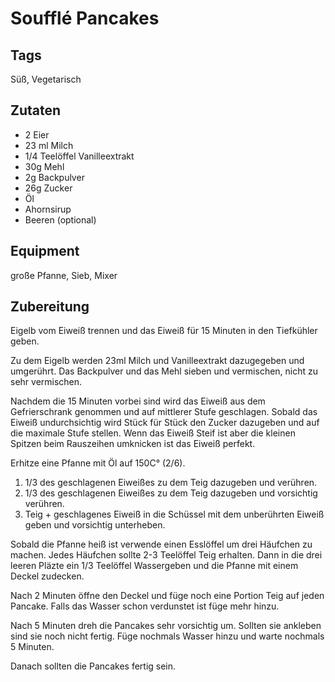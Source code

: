 # Soufflé Pancakes

## Tags

Süß, Vegetarisch

## Zutaten

- 2 Eier
- 23 ml Milch
- 1/4 Teelöffel Vanilleextrakt
- 30g Mehl
- 2g Backpulver
- 26g Zucker
- Öl
- Ahornsirup
- Beeren (optional)

## Equipment

große Pfanne, Sieb, Mixer

## Zubereitung

Eigelb vom Eiweiß trennen und das Eiweiß für 15 Minuten in den Tiefkühler geben.

Zu dem Eigelb werden 23ml Milch und Vanilleextrakt dazugegeben und umgerührt.
Das Backpulver und das Mehl sieben und vermischen, nicht zu sehr vermischen.

Nachdem die 15 Minuten vorbei sind wird das Eiweiß aus dem Gefrierschrank genommen
und auf mittlerer Stufe geschlagen.
Sobald das Eiweiß undurchsichtig wird Stück für Stück den Zucker dazugeben und
auf die maximale Stufe stellen.
Wenn das Eiweiß Steif ist aber die kleinen Spitzen beim Rauszeihen umknicken
ist das Eiweiß perfekt.

Erhitze eine Pfanne mit Öl auf 150C° (2/6).

1. 1/3 des geschlagenen Eiweißes zu dem Teig dazugeben und verühren.
2. 1/3 des geschlagenen Eiweißes zu dem Teig dazugeben und vorsichtig verühren.
3. Teig + geschlagenes Eiweiß in die Schüssel mit dem unberührten Eiweiß geben und vorsichtig unterheben.

Sobald die Pfanne heiß ist verwende einen Esslöffel um drei Häufchen zu machen.
Jedes Häufchen sollte 2-3 Teelöffel Teig erhalten.
Dann in die drei leeren Pläzte ein 1/3 Teelöffel Wassergeben und die Pfanne mit einem Deckel zudecken.

Nach 2 Minuten öffne den Deckel und füge noch eine Portion Teig auf jeden Pancake.
Falls das Wasser schon verdunstet ist füge mehr hinzu.

Nach 5 Minuten dreh die Pancakes sehr vorsichtig um. Sollten sie ankleben sind sie noch nicht fertig.
Füge nochmals Wasser hinzu und warte nochmals 5 Minuten.

Danach sollten die Pancakes fertig sein.

